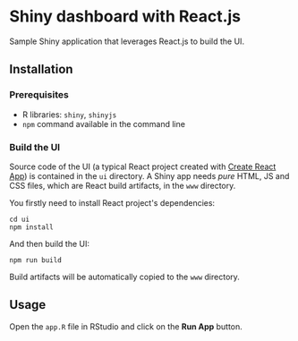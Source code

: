 # Shiny dashboard with React.js
Sample Shiny application that leverages React.js to build the UI.

## Installation
### Prerequisites
* R libraries: `shiny`, `shinyjs`
* `npm` command available in the command line

### Build the UI
Source code of the UI (a typical React project created with [Create React App](https://create-react-app.dev/)) is contained in the `ui` directory. A Shiny app needs _pure_ HTML, JS and CSS files, which are React build artifacts, in the `www` directory.

You firstly need to install React project's dependencies:
```
cd ui
npm install
```
And then build the UI:
```
npm run build
```
Build artifacts will  be automatically copied to the `www` directory.

## Usage
Open the `app.R` file in RStudio and click on the **Run App**  button.
